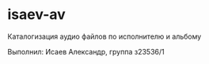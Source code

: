 # isaev-av
Каталогизация аудио файлов по исполнителю и альбому

Выполнил: Исаев Александр, группа з23536/1
